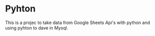 # Pyhton

This is a projec to take data from Google Sheets Api's with python and using pyhton to dave in Mysql.

